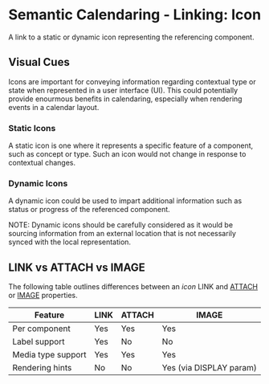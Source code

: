 # Semantic Calendaring - Linking: Icon

A link to a static or dynamic icon representing the referencing component.

## Visual Cues

Icons are important for conveying information regarding contextual type or state
when represented in a user interface (UI). This could potentially provide enourmous
benefits in calendaring, especially when rendering events in a calendar layout.

### Static Icons

A static icon is one where it represents a specific feature of a component, such as
concept or type. Such an icon would not change in response to contextual changes.

### Dynamic Icons

A dynamic icon could be used to impart additional information such as status or
progress of the referenced component. 

NOTE: Dynamic icons should be carefully considered as it would be sourcing
information from an external location that is not necessarily synced with
the local representation.

## LINK vs ATTACH vs IMAGE

The following table outlines differences between an _icon_ LINK and
[ATTACH](https://www.rfc-editor.org/rfc/rfc5545.html#section-3.8.1.1) or 
[IMAGE](https://www.rfc-editor.org/rfc/rfc7986.html#section-5.10) properties. 

| Feature            | LINK | ATTACH | IMAGE                   |
|--------------------|------|--------|-------------------------|
| Per component      | Yes  | Yes    | Yes                     |
| Label support      | Yes  | No     | No                      |
| Media type support | Yes  | Yes    | Yes                     |
| Rendering hints    | No   | No     | Yes (via DISPLAY param) |
